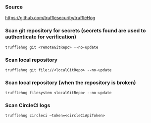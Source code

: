 ### Source
https://github.com/trufflesecurity/truffleHog  

### Scan git repository for secrets (secrets found are used to authenticate for verification)
```
trufflehog git <remoteGitRepo> --no-update
```

### Scan local repository 
```
trufflehog git file://<localGitRepo> --no-update
```

### Scan local repository (when the repository is broken)
```
trufflehog filesystem <localGitRepo> --no-update
```

### Scan CircleCI logs
```
trufflehog circleci –token=<circleCiApiToken>
```

